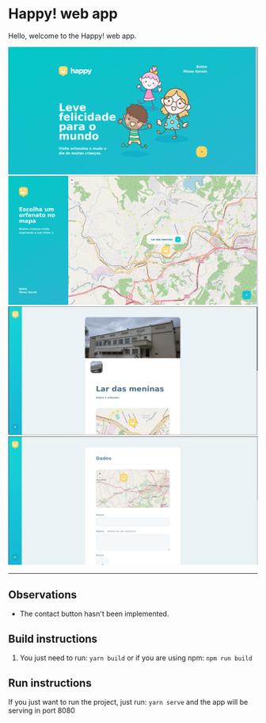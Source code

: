 # Happy! web app

Hello, welcome to the Happy! web app.

<div align="center">
<img src="docs/image1.png">
<img src="docs/image2.png">
<img src="docs/image3.png">
<img src="docs/image4.png">
</div>

---

## Observations

- The contact button hasn't been implemented.

## Build instructions

1. You just need to run: `yarn build` or if you are using npm: `npm run build`

## Run instructions

If you just want to run the project, just run: `yarn serve` and the app will be
serving in port 8080
